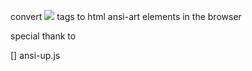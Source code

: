convert <img src="image.ans"> tags to html ansi-art elements in the browser

special thank to

[] ansi-up.js